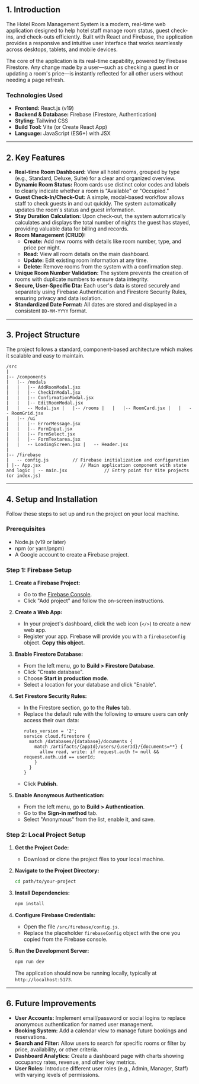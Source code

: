 
## 1. Introduction

The Hotel Room Management System is a modern, real-time web application designed to help hotel staff manage room status, guest check-ins, and check-outs efficiently. Built with React and Firebase, the application provides a responsive and intuitive user interface that works seamlessly across desktops, tablets, and mobile devices.

The core of the application is its real-time capability, powered by Firebase Firestore. Any change made by a user—such as checking a guest in or updating a room's price—is instantly reflected for all other users without needing a page refresh.

### Technologies Used
* **Frontend:** React.js (v19)
* **Backend & Database:** Firebase (Firestore, Authentication)
* **Styling:** Tailwind CSS
* **Build Tool:** Vite (or Create React App)
* **Language:** JavaScript (ES6+) with JSX

---

## 2. Key Features

* **Real-time Room Dashboard:** View all hotel rooms, grouped by type (e.g., Standard, Deluxe, Suite) for a clear and organized overview.
* **Dynamic Room Status:** Room cards use distinct color codes and labels to clearly indicate whether a room is "Available" or "Occupied."
* **Guest Check-In/Check-Out:** A simple, modal-based workflow allows staff to check guests in and out quickly. The system automatically updates the room's status and guest information.
* **Stay Duration Calculation:** Upon check-out, the system automatically calculates and displays the total number of nights the guest has stayed, providing valuable data for billing and records.
* **Room Management (CRUD):**
    * **Create:** Add new rooms with details like room number, type, and price per night.
    * **Read:** View all room details on the main dashboard.
    * **Update:** Edit existing room information at any time.
    * **Delete:** Remove rooms from the system with a confirmation step.
* **Unique Room Number Validation:** The system prevents the creation of rooms with duplicate numbers to ensure data integrity.
* **Secure, User-Specific Dta:** Each user's data is stored securely and separately using Firebase Authentication and Firestore Security Rules, ensuring privacy and data isolation.
* **Standardized Date Format:** All dates are stored and displayed in a consistent `DD-MM-YYYY` format.

---

## 3. Project Structure

The project follows a standard, component-based architecture which makes it scalable and easy to maintain.

```
/src
|
|-- /components
|   |-- /modals
|   |   |-- AddRoomModal.jsx
|   |   |-- CheckInModal.jsx
|   |   |-- ConfirmationModal.jsx
|   |   |-- EditRoomModal.jsx
|   |   -- Modal.jsx |   |-- /rooms |   |   |-- RoomCard.jsx |   |   -- RoomGrid.jsx
|   |-- /ui
|   |   |-- ErrorMessage.jsx
|   |   |-- FormInput.jsx
|   |   |-- FormSelect.jsx
|   |   |-- FormTextarea.jsx
|   |   -- LoadingScreen.jsx |   -- Header.jsx
|
|-- /firebase
|   -- config.js         // Firebase initialization and configuration | |-- App.jsx               // Main application component with state and logic | -- main.jsx              // Entry point for Vite projects (or index.js)
```


---

## 4. Setup and Installation

Follow these steps to set up and run the project on your local machine.

### Prerequisites
* Node.js (v19 or later)
* npm (or yarn/pnpm)
* A Google account to create a Firebase project.

### Step 1: Firebase Setup

1.  **Create a Firebase Project:**
    * Go to the [Firebase Console](https://console.firebase.google.com/).
    * Click "Add project" and follow the on-screen instructions.

2.  **Create a Web App:**
    * In your project's dashboard, click the web icon (`</>`) to create a new web app.
    * Register your app. Firebase will provide you with a `firebaseConfig` object. **Copy this object.**

3.  **Enable Firestore Database:**
    * From the left menu, go to **Build > Firestore Database**.
    * Click "Create database".
    * Choose **Start in production mode**.
    * Select a location for your database and click "Enable".

4.  **Set Firestore Security Rules:**
    * In the Firestore section, go to the **Rules** tab.
    * Replace the default rule with the following to ensure users can only access their own data:
        ```
        rules_version = '2';
        service cloud.firestore {
          match /databases/{database}/documents {
            match /artifacts/{appId}/users/{userId}/{documents=**} {
              allow read, write: if request.auth != null && request.auth.uid == userId;
            }
          }
        }
        ```
    * Click **Publish**.

5.  **Enable Anonymous Authentication:**
    * From the left menu, go to **Build > Authentication**.
    * Go to the **Sign-in method** tab.
    * Select "Anonymous" from the list, enable it, and save.

### Step 2: Local Project Setup

1.  **Get the Project Code:**
    * Download or clone the project files to your local machine.

2.  **Navigate to the Project Directory:**
    ```bash
    cd path/to/your-project
    ```

3.  **Install Dependencies:**
    ```bash
    npm install
    ```

4.  **Configure Firebase Credentials:**
    * Open the file `/src/firebase/config.js`.
    * Replace the placeholder `firebaseConfig` object with the one you copied from the Firebase console.

5.  **Run the Development Server:**
    ```bash
    npm run dev
    ```
    The application should now be running locally, typically at `http://localhost:5173`.

---

## 6. Future Improvements

* **User Accounts:** Implement email/password or social logins to replace anonymous authentication for named user management.
* **Booking System:** Add a calendar view to manage future bookings and reservations.
* **Search and Filter:** Allow users to search for specific rooms or filter by price, availability, or other criteria.
* **Dashboard Analytics:** Create a dashboard page with charts showing occupancy rates, revenue, and other key metrics.
* **User Roles:** Introduce different user roles (e.g., Admin, Manager, Staff) with varying levels of permissions.

